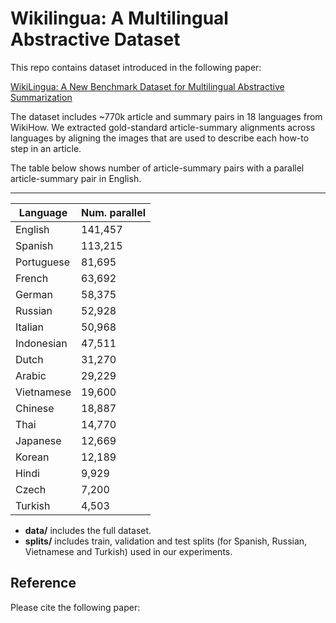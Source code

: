 # Wikilingua: A Multilingual Abstractive Dataset #

This repo contains dataset introduced in the following paper: 

[WikiLingua: A New Benchmark Dataset for Multilingual Abstractive
Summarization](<link>) 

The dataset includes ~770k article and summary pairs in 18 languages from WikiHow. We extracted gold-standard article-summary alignments across languages by aligning the images that are used to describe each how-to step in an article.

The table below shows number of article-summary pairs with a parallel article-summary pair in English. 
______________________________
| Language    | Num. parallel |
| ----------- | --------------|
| English     |   141,457     |
| Spanish     |   113,215     |
| Portuguese  |    81,695     |
| French      |    63,692     |
| German      |    58,375     |
| Russian     |    52,928     |
| Italian     |    50,968     |
| Indonesian  |    47,511     |
| Dutch       |    31,270     |
| Arabic      |    29,229     |
| Vietnamese  |    19,600     |
| Chinese     |    18,887     |
| Thai        |    14,770     |
| Japanese    |    12,669     |
| Korean      |    12,189     |
| Hindi       |     9,929     |
| Czech       |     7,200     |
| Turkish     |     4,503     |

* **data/** includes the full dataset. 
* **splits/** includes train, validation and test splits (for Spanish, Russian, Vietnamese and Turkish) used in our experiments. 

## Reference ##

Please cite the following paper: 







